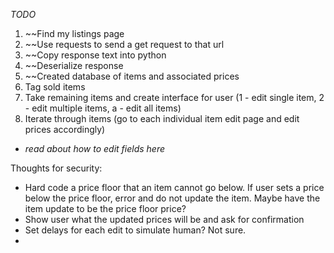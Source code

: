 *TODO*

1. ~~Find my listings page 
2. ~~Use requests to send a get request to that url
3. ~~Copy response text into python 
4. ~~Deserialize response
5. ~~Created database of items and associated prices
6. Tag sold items
7. Take remaining items and create interface for user (1 - edit single item, 2 - edit multiple items, a - edit all items)
8. Iterate through items (go to each individual item edit page and edit prices accordingly) 
- *read about how to edit fields here*

Thoughts for security:
- Hard code a price floor that an item cannot go below. If user sets a price below the price floor, error and do not update the item. Maybe have the item update to be the price floor price?
- Show user what the updated prices will be and ask for confirmation
- Set delays for each edit to simulate human? Not sure.
- 
